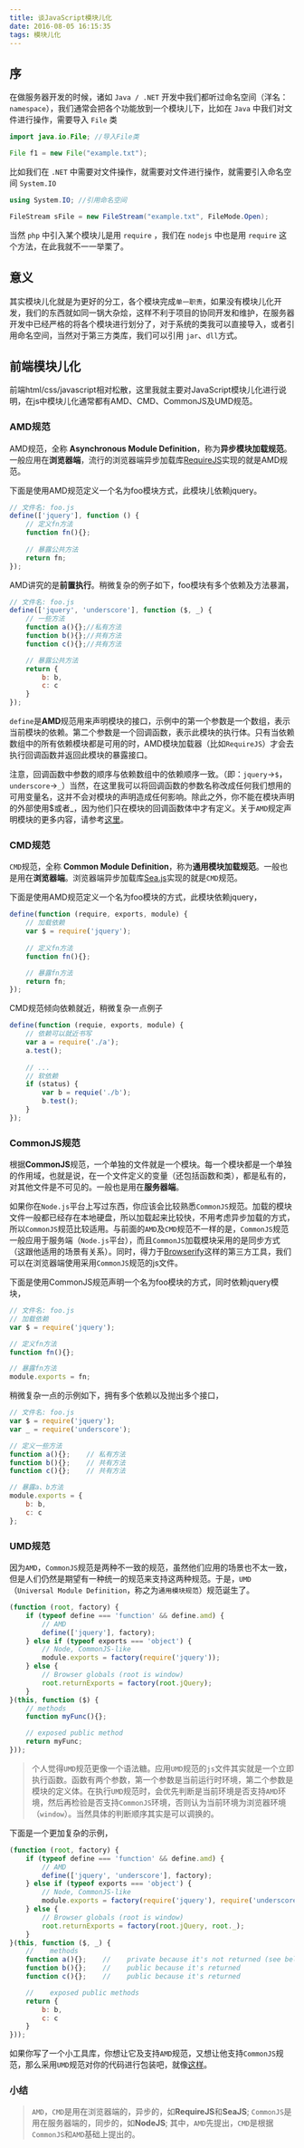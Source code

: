 ```yaml
---
title: 谈JavaScript模块儿化
date: 2016-08-05 16:15:35
tags: 模块儿化
---
```


## 序

在做服务器开发的时候，诸如 `Java / .NET` 开发中我们都听过命名空间（洋名：`namespace`），我们通常会把各个功能放到一个模块儿下，比如在 `Java` 中我们对文件进行操作，需要导入 `File` 类

```java
import java.io.File; //导入File类

File f1 = new File("example.txt");
```

比如我们在 `.NET` 中需要对文件操作，就需要对文件进行操作，就需要引入命名空间 `System.IO`

```csharp
using System.IO; //引用命名空间

FileStream sFile = new FileStream("example.txt", FileMode.Open);
```

当然 `php` 中引入某个模块儿是用 `require` ，我们在 `nodejs` 中也是用 `require` 这个方法，在此我就不一一举栗了。

## 意义

其实模块儿化就是为更好的分工，各个模块完成`单一职责`，如果没有模块儿化开发，我们的东西就如同一锅大杂烩，这样不利于项目的协同开发和维护，在服务器开发中已经严格的将各个模块进行划分了，对于系统的类我可以直接导入，或者引用命名空间，当然对于第三方类库，我们可以引用 `jar`、`dll`方式。

## 前端模块儿化

前端html/css/javascript相对松散，这里我就主要对JavaScript模块儿化进行说明，在js中模块儿化通常都有AMD、CMD、CommonJS及UMD规范。

### AMD规范

AMD规范，全称 **Asynchronous Module Definition**，称为**异步模块加载规范**。一般应用在**浏览器端**，流行的浏览器端异步加载库[RequireJS](http://www.requirejs.org/)实现的就是AMD规范。

下面是使用AMD规范定义一个名为foo模块方式，此模块儿依赖jquery。

```javascript
// 文件名: foo.js
define(['jquery'], function () {
    // 定义fn方法
    function fn(){};
    
    // 暴露公共方法
    return fn;
});
```

AMD讲究的是**前置执行**。稍微复杂的例子如下，foo模块有多个依赖及方法暴漏，

```javascript
// 文件名: foo.js
define(['jquery', 'underscore'], function ($, _) {
    // 一些方法
    function a(){};//私有方法
    function b(){};//共有方法
    function c(){};//共有方法

    // 暴露公共方法
    return {
        b: b,
        c: c
    }
});
```

`define`是**AMD**规范用来声明模块的接口，示例中的第一个参数是一个数组，表示当前模块的依赖。第二个参数是一个回调函数，表示此模块的执行体。只有当依赖数组中的所有依赖模块都是可用的时，AMD模块加载器（比如`RequireJS`）才会去执行回调函数并返回此模块的暴露接口。

注意，回调函数中参数的顺序与依赖数组中的依赖顺序一致。（即：`jquery`->`$`，`underscore`->`_`）当然，在这里我可以将回调函数的参数名称改成任何我们想用的可用变量名，这并不会对模块的声明造成任何影响。除此之外，你不能在模块声明的外部使用$或者_，因为他们只在模块的回调函数体中才有定义。关于`AMD`规定声明模块的更多内容，请参考[这里](https://github.com/amdjs/amdjs-api/wiki/AMD#using-require-and-exports)。

### CMD规范

`CMD`规范，全称 **Common Module Definition**，称为**通用模块加载规范**。一般也是用在**浏览器端**。浏览器端异步加载库[Sea.js](http://seajs.org/docs/)实现的就是`CMD`规范。

下面是使用AMD规范定义一个名为foo模块的方式，此模块依赖jquery，

```javascript
define(function (require, exports, module) {
    // 加载依赖
    var $ = require('jquery');
    
    // 定义fn方法
    function fn(){};

    // 暴露fn方法
    return fn;
});
```

CMD规范倾向依赖就近，稍微复杂一点例子

```javascript
define(function (requie, exports, module) {
    // 依赖可以就近书写
    var a = require('./a');
    a.test();
    
    // ...
    // 软依赖
    if (status) {
        var b = requie('./b');
        b.test();
    }
});
```

### CommonJS规范

根据**CommonJS**规范，一个单独的文件就是一个模块。每一个模块都是一个单独的作用域，也就是说，在一个文件定义的变量（还包括函数和类），都是私有的，对其他文件是不可见的。一般也是用在**服务器端**。

如果你在`Node.js`平台上写过东西，你应该会比较熟悉`CommonJS`规范。加载的模块文件一般都已经存在本地硬盘，所以加载起来比较快，不用考虑异步加载的方式，所以`CommonJS`规范比较适用。与前面的`AMD`及`CMD`规范不一样的是，`CommonJS`规范一般应用于服务端（`Node.js`平台），而且`CommonJS`加载模块采用的是同步方式（这跟他适用的场景有关系）。同时，得力于[Browserify](https://github.com/substack/node-browserify)这样的第三方工具，我们可以在浏览器端使用采用`CommonJS`规范的js文件。

下面是使用CommonJS规范声明一个名为foo模块的方式，同时依赖jquery模块，

```javascript
// 文件名: foo.js
// 加载依赖
var $ = require('jquery');

// 定义fn方法
function fn(){};

// 暴露fn方法
module.exports = fn;
```

稍微复杂一点的示例如下，拥有多个依赖以及抛出多个接口，

```javascript
// 文件名: foo.js
var $ = require('jquery');
var _ = require('underscore');

// 定义一些方法
function a(){};    // 私有方法
function b(){};    // 共有方法
function c(){};    // 共有方法

// 暴露a、b方法
module.exports = {
    b: b,
    c: c
};
```

### UMD规范

因为`AMD`，`CommonJS`规范是两种不一致的规范，虽然他们应用的场景也不太一致，但是人们仍然是期望有一种统一的规范来支持这两种规范。于是，`UMD`（`Universal Module Definition`，称之为`通用模块规范`）规范诞生了。

```javascript
(function (root, factory) {
    if (typeof define === 'function' && define.amd) {
        // AMD
        define(['jquery'], factory);
    } else if (typeof exports === 'object') {
        // Node, CommonJS-like
        module.exports = factory(require('jquery'));
    } else {
        // Browser globals (root is window)
        root.returnExports = factory(root.jQuery);
    }
}(this, function ($) {
    // methods
    function myFunc(){};

    // exposed public method
    return myFunc;
}));
```

> 个人觉得`UMD`规范更像一个语法糖。应用`UMD`规范的`js`文件其实就是一个立即执行函数。函数有两个参数，第一个参数是当前运行时环境，第二个参数是模块的定义体。在执行`UMD`规范时，会优先判断是当前环境是否支持`AMD`环境，然后再检验是否支持`CommonJS`环境，否则认为当前环境为浏览器环境（`window`）。当然具体的判断顺序其实是可以调换的。

下面是一个更加复杂的示例，

```javascript
(function (root, factory) {
    if (typeof define === 'function' && define.amd) {
        // AMD
        define(['jquery', 'underscore'], factory);
    } else if (typeof exports === 'object') {
        // Node, CommonJS-like
        module.exports = factory(require('jquery'), require('underscore'));
    } else {
        // Browser globals (root is window)
        root.returnExports = factory(root.jQuery, root._);
    }
}(this, function ($, _) {
    //    methods
    function a(){};    //    private because it's not returned (see below)
    function b(){};    //    public because it's returned
    function c(){};    //    public because it's returned

    //    exposed public methods
    return {
        b: b,
        c: c
    }
}));
```

如果你写了一个小工具库，你想让它及支持`AMD`规范，又想让他支持`CommonJS`规范，那么采用`UMD`规范对你的代码进行包装吧，就像[这样](https://github.com/gejiawen/bullhead/blob/master/index.js)。

### 小结

> `AMD`，`CMD`是用在浏览器端的，异步的，如**RequireJS**和**SeaJS**; 
> `CommonJS`是用在服务器端的，同步的，如**NodeJS**;
> 其中，`AMD`先提出，`CMD`是根据`CommonJS`和`AMD`基础上提出的。 

